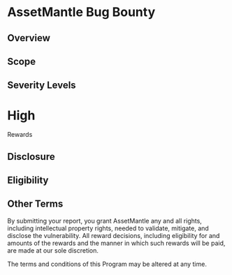 
# AssetMantle Bug Bounty

## Overview


## Scope



## Severity Levels
<div color="red">
  <h1>High</h1>
</div

## Rewards

## Disclosure


## Eligibility


## Other Terms

By submitting your report, you grant AssetMantle any and all rights, including intellectual property rights, needed to validate, mitigate, and disclose the vulnerability. All reward decisions, including eligibility for and amounts of the rewards and the manner in which such rewards will be paid, are made at our sole discretion.

The terms and conditions of this Program may be altered at any time.
